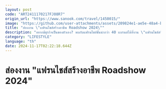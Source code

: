 ```yaml
---
layout: post
code: "ART2411170217FJ08R7"
origin_url: "https://www.sanook.com/travel/1450015/"
image: "https://github.com/user-attachments/assets/209824e1-ae5e-48a4-bf73-24482ced6c61"
title: "ส่องงาน \"แฟรนไชส์สร้างอาชีพ Roadshow 2024\""
description: "อยากมีธุรกิจเป็นของตัวเอง? พบกับแฟรนไชส์ชั้นนำกว่า 40 แบรนด์ได้ที่งาน \"แฟรนไชส์สร้างอาชีพ Roadshow 2024\"!"
category: "LIFESTYLE"
language: "th"
date: 2024-11-17T02:22:18.644Z
---
```


# ส่องงาน "แฟรนไชส์สร้างอาชีพ Roadshow 2024"